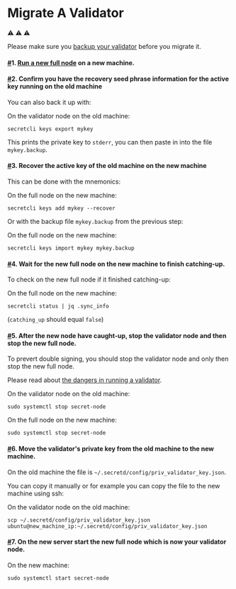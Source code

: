 # Migrate A Validator

⚠️ ⚠️ ⚠️

Please make sure you [backup your validator](https://docs.scrt.network/testnet/run-full-node-testnet.html) before you migrate it.

#### [#](https://docs.scrt.network/testnet/migrate-a-testnet-validator.html#\_1-run-a-new-full-node-on-a-new-machine)1. [Run a new full node](https://docs.scrt.network/testnet/run-full-node-testnet.html) on a new machine. <a href="#_1-run-a-new-full-node-on-a-new-machine" id="_1-run-a-new-full-node-on-a-new-machine"></a>

#### [#](https://docs.scrt.network/testnet/migrate-a-testnet-validator.html#\_2-confirm-you-have-the-recovery-seed-phrase-information-for-the-active-key-running-on-the-old-machine)2. Confirm you have the recovery seed phrase information for the active key running on the old machine <a href="#_2-confirm-you-have-the-recovery-seed-phrase-information-for-the-active-key-running-on-the-old-machi" id="_2-confirm-you-have-the-recovery-seed-phrase-information-for-the-active-key-running-on-the-old-machi"></a>

You can also back it up with:

On the validator node on the old machine:

```
secretcli keys export mykey
```

This prints the private key to `stderr`, you can then paste in into the file `mykey.backup`.

#### [#](https://docs.scrt.network/testnet/migrate-a-testnet-validator.html#\_3-recover-the-active-key-of-the-old-machine-on-the-new-machine)3. Recover the active key of the old machine on the new machine <a href="#_3-recover-the-active-key-of-the-old-machine-on-the-new-machine" id="_3-recover-the-active-key-of-the-old-machine-on-the-new-machine"></a>

This can be done with the mnemonics:

On the full node on the new machine:

```
secretcli keys add mykey --recover
```

Or with the backup file `mykey.backup` from the previous step:

On the full node on the new machine:

```
secretcli keys import mykey mykey.backup
```

#### [#](https://docs.scrt.network/testnet/migrate-a-testnet-validator.html#\_4-wait-for-the-new-full-node-on-the-new-machine-to-finish-catching-up)4. Wait for the new full node on the new machine to finish catching-up. <a href="#_4-wait-for-the-new-full-node-on-the-new-machine-to-finish-catching-up" id="_4-wait-for-the-new-full-node-on-the-new-machine-to-finish-catching-up"></a>

To check on the new full node if it finished catching-up:

On the full node on the new machine:

```
secretcli status | jq .sync_info
```

(`catching_up` should equal `false`)

#### [#](https://docs.scrt.network/testnet/migrate-a-testnet-validator.html#\_5-after-the-new-node-have-caught-up-stop-the-validator-node-and-then-stop-the-new-full-node)5. After the new node have caught-up, stop the validator node and then stop the new full node. <a href="#_5-after-the-new-node-have-caught-up-stop-the-validator-node-and-then-stop-the-new-full-node" id="_5-after-the-new-node-have-caught-up-stop-the-validator-node-and-then-stop-the-new-full-node"></a>

To prevert double signing, you should stop the validator node and only then stop the new full node.

Please read about [the dangers in running a validator](https://docs.scrt.network/node-guides/join-validator-mainnet.html#dangers-in-running-a-validator).

On the validator node on the old machine:

```
sudo systemctl stop secret-node
```

On the full node on the new machine:

```
sudo systemctl stop secret-node
```

#### [#](https://docs.scrt.network/testnet/migrate-a-testnet-validator.html#\_6-move-the-validator-s-private-key-from-the-old-machine-to-the-new-machine)6. Move the validator's private key from the old machine to the new machine. <a href="#_6-move-the-validator-s-private-key-from-the-old-machine-to-the-new-machine" id="_6-move-the-validator-s-private-key-from-the-old-machine-to-the-new-machine"></a>

On the old machine the file is `~/.secretd/config/priv_validator_key.json`.

You can copy it manually or for example you can copy the file to the new machine using ssh:

On the validator node on the old machine:

```
scp ~/.secretd/config/priv_validator_key.json ubuntu@new_machine_ip:~/.secretd/config/priv_validator_key.json
```

#### [#](https://docs.scrt.network/testnet/migrate-a-testnet-validator.html#\_7-on-the-new-server-start-the-new-full-node-which-is-now-your-validator-node)7. On the new server start the new full node which is now your validator node. <a href="#_7-on-the-new-server-start-the-new-full-node-which-is-now-your-validator-node" id="_7-on-the-new-server-start-the-new-full-node-which-is-now-your-validator-node"></a>

On the new machine:

```
sudo systemctl start secret-node
```
